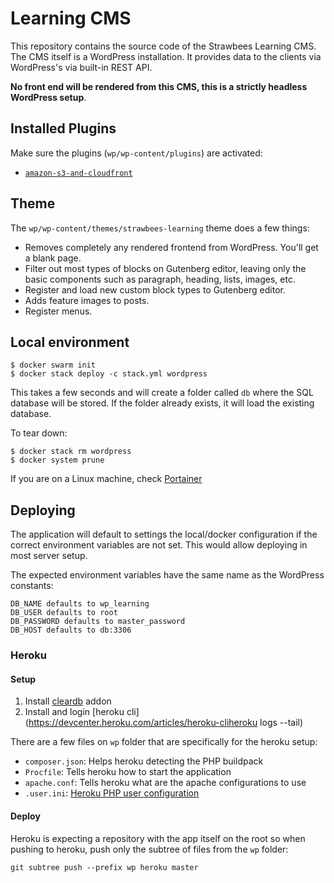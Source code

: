 # Learning CMS

This repository contains the source code of the Strawbees Learning CMS. The CMS itself is a WordPress installation. It provides data to the clients via WordPress's via built-in REST API.

**No front end will be rendered from this CMS, this is a strictly headless WordPress setup**.

## Installed Plugins

Make sure the plugins (`wp/wp-content/plugins`) are activated:

- [`amazon-s3-and-cloudfront`](https://github.com/deliciousbrains/wp-amazon-s3-and-cloudfront)

## Theme

The `wp/wp-content/themes/strawbees-learning` theme does a few things:

- Removes completely any rendered frontend from WordPress. You'll get a blank page.
- Filter out most types of blocks on Gutenberg editor, leaving only the basic components such as paragraph, heading, lists, images, etc.
- Register and load new custom block types to Gutenberg editor.
- Adds feature images to posts.
- Register menus.

## Local environment

```
$ docker swarm init
$ docker stack deploy -c stack.yml wordpress
```

This takes a few seconds and will create a folder called `db` where the SQL database will be stored. If the folder already exists, it will load the existing database.

To tear down:
```
$ docker stack rm wordpress
$ docker system prune
```

If you are on a Linux machine, check [Portainer](https://www.portainer.io/installation/)

## Deploying

The application will default to settings the local/docker configuration if the correct environment variables are not set. This would allow deploying in most server setup.

The expected environment variables have the same name as the WordPress constants:

```
DB_NAME defaults to wp_learning
DB_USER defaults to root
DB_PASSWORD defaults to master_password
DB_HOST defaults to db:3306
```

### Heroku

#### Setup

1. Install [cleardb](https://elements.heroku.com/addons/cleardb) addon
1. Install and login [heroku cli](https://devcenter.heroku.com/articles/heroku-cliheroku logs --tail)

There are a few files on `wp` folder that are specifically for the heroku setup:

- `composer.json`: Helps heroku detecting the PHP buildpack
- `Procfile`: Tells heroku how to start the application
- `apache.conf`: Tells heroku what are the apache configurations to use
- `.user.ini`: [Heroku PHP user configuration](https://devcenter.heroku.com/articles/custom-php-settings#php-runtime-settings)

#### Deploy

Heroku is expecting a repository with the app itself on the root so when pushing to heroku, push only the subtree of files from the `wp` folder:

```
git subtree push --prefix wp heroku master
```
